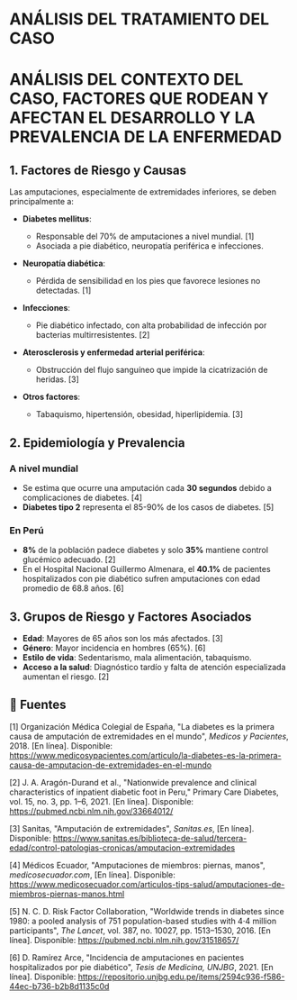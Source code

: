 # ANÁLISIS DEL TRATAMIENTO DEL CASO

# ANÁLISIS DEL CONTEXTO DEL CASO, FACTORES QUE RODEAN Y AFECTAN EL DESARROLLO Y LA PREVALENCIA DE LA ENFERMEDAD

## 1. Factores de Riesgo y Causas

Las amputaciones, especialmente de extremidades inferiores, se deben principalmente a:

- **Diabetes mellitus**:  
  - Responsable del 70% de amputaciones a nivel mundial. [1]
  - Asociada a pie diabético, neuropatía periférica e infecciones.  

- **Neuropatía diabética**:  
  - Pérdida de sensibilidad en los pies que favorece lesiones no detectadas. [1]

- **Infecciones**:  
  - Pie diabético infectado, con alta probabilidad de infección por bacterias multirresistentes. [2]

- **Aterosclerosis y enfermedad arterial periférica**:  
  - Obstrucción del flujo sanguíneo que impide la cicatrización de heridas. [3]

- **Otros factores**:  
  - Tabaquismo, hipertensión, obesidad, hiperlipidemia. [3]

## 2. Epidemiología y Prevalencia

### A nivel mundial

- Se estima que ocurre una amputación cada **30 segundos** debido a complicaciones de diabetes. [4]
- **Diabetes tipo 2** representa el 85-90% de los casos de diabetes. [5]
  
### En Perú

- **8%** de la población padece diabetes y solo **35%** mantiene control glucémico adecuado. [2]
- En el Hospital Nacional Guillermo Almenara, el **40.1%** de pacientes hospitalizados con pie diabético sufren amputaciones con edad promedio de 68.8 años. [6]
    
## 3. Grupos de Riesgo y Factores Asociados

- **Edad**: Mayores de 65 años son los más afectados. [3]
- **Género**: Mayor incidencia en hombres (65%). [6]
- **Estilo de vida**: Sedentarismo, mala alimentación, tabaquismo.
- **Acceso a la salud**: Diagnóstico tardío y falta de atención especializada aumentan el riesgo. [2]


## 🔗 Fuentes

[1] Organización Médica Colegial de España, "La diabetes es la primera causa de amputación de extremidades en el mundo", *Medicos y Pacientes*, 2018. [En línea]. Disponible: https://www.medicosypacientes.com/articulo/la-diabetes-es-la-primera-causa-de-amputacion-de-extremidades-en-el-mundo

[2] J. A. Aragón-Durand et al., "Nationwide prevalence and clinical characteristics of inpatient diabetic foot in Peru," Primary Care Diabetes, vol. 15, no. 3, pp. 1–6, 2021. [En línea]. Disponible: https://pubmed.ncbi.nlm.nih.gov/33664012/​

[3] Sanitas, "Amputación de extremidades", *Sanitas.es*, [En línea]. Disponible: https://www.sanitas.es/biblioteca-de-salud/tercera-edad/control-patologias-cronicas/amputacion-extremidades

[4] Médicos Ecuador, "Amputaciones de miembros: piernas, manos", *medicosecuador.com*, [En línea]. Disponible: https://www.medicosecuador.com/articulos-tips-salud/amputaciones-de-miembros-piernas-manos.html

[5] N. C. D. Risk Factor Collaboration, "Worldwide trends in diabetes since 1980: a pooled analysis of 751 population-based studies with 4·4 million participants", *The Lancet*, vol. 387, no. 10027, pp. 1513–1530, 2016. [En línea]. Disponible: https://pubmed.ncbi.nlm.nih.gov/31518657/

[6] D. Ramírez Arce, "Incidencia de amputaciones en pacientes hospitalizados por pie diabético", *Tesis de Medicina, UNJBG*, 2021. [En línea]. Disponible: https://repositorio.unjbg.edu.pe/items/2594c936-f586-44ec-b736-b2b8d1135c0d
